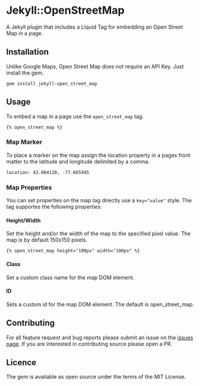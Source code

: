 # Jekyll::OpenStreetMap
A Jekyll plugin that includes a Liquid Tag for embedding an Open Street Map in a page.

## Installation
Unlike Google Maps, Open Street Map does not require an API Key.  Just install the gem.
```
gem install jekyll-open_street_map
```

## Usage
To embed a map in a page use the `open_street_map` tag.
```
{% open_street_map %}
```

### Map Marker
To place a marker on the map assign the location property in a pages front matter to the latitude and longitude delimited by a comma.
```
location: 43.084110, -77.665945
```

### Map Properties
You can set properties on the map tag directly use a `key="value"` style. The tag supportes the following properties:

#### Height/Width
Set the height and/or the width of the map to the specified pixel value. The map is by default 150x150 pixels.
```
{% open_street_map height="100px" width="100px" %}
```

#### Class
Set a custom class name for the map DOM element.

#### ID
Sets a custom id for the map DOM element. The default is open_street_map.

## Contributing
For all feature request and bug reports please submit an issue on the [issues page](https://github.com/nokeeo/jekyll-open_street_map/issues). If you are interested in contributing source please open a PR.

## Licence
The gem is available as open source under the terms of the MIT License.

